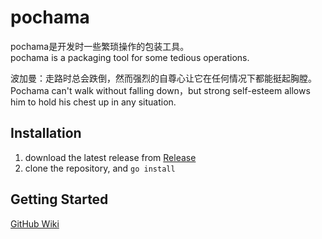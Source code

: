 # pochama

pochama是开发时一些繁琐操作的包装工具。  
pochama is a packaging tool for some tedious operations.

波加曼：走路时总会跌倒，然而强烈的自尊心让它在任何情况下都能挺起胸膛。  
Pochama can't walk without falling down，but strong self-esteem allows him to hold his chest up in any situation.

## Installation
1. download the latest release from [Release](https://github.com/icpd/pochama/releases)
2. clone the repository, and `go install`

## Getting Started
[GitHub Wiki](https://github.com/icpd/pochama/wiki)